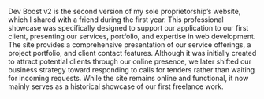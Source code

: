 Dev Boost v2 is the second version of my sole proprietorship’s website, which I shared with a friend during the first year. This professional showcase was specifically designed to support our application to our first client, presenting our services, portfolio, and expertise in web development. The site provides a comprehensive presentation of our service offerings, a project portfolio, and client contact features. Although it was initially created to attract potential clients through our online presence, we later shifted our business strategy toward responding to calls for tenders rather than waiting for incoming requests. While the site remains online and functional, it now mainly serves as a historical showcase of our first freelance work.
